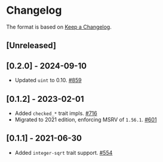 # Changelog

The format is based on [Keep a Changelog].

[Keep a Changelog]: http://keepachangelog.com/en/1.0.0/

## [Unreleased]

## [0.2.0] - 2024-09-10
- Updated `uint` to 0.10. [#859](https://github.com/paritytech/parity-common/pull/859)

## [0.1.2] - 2023-02-01
- Added `checked_*` trait impls. [#716](https://github.com/paritytech/parity-common/pull/716)
- Migrated to 2021 edition, enforcing MSRV of `1.56.1`. [#601](https://github.com/paritytech/parity-common/pull/601)

## [0.1.1] - 2021-06-30
- Added `integer-sqrt` trait support. [#554](https://github.com/paritytech/parity-common/pull/554)
